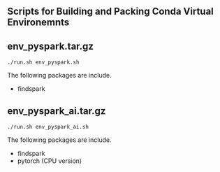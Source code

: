 
## Scripts for Building and Packing Conda Virtual Environemnts

## env_pyspark.tar.gz

```
./run.sh env_pyspark.sh
```

The following packages are include.
- findspark

## env_pyspark_ai.tar.gz

```
./run.sh env_pyspark_ai.sh
```
The following packages are include.
- findspark
- pytorch (CPU version)
